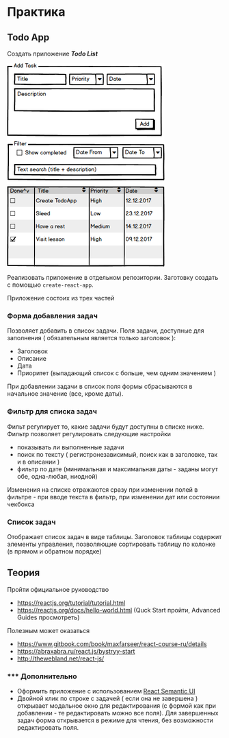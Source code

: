 # Практика

## Todo App

Создать приложение **_Todo List_**

![Todo List](TodoApp.png)

Реализовать приложение в отдельном репозитории. Заготовку создать с помощью
`create-react-app`.

Приложение состоих из трех частей

### Форма добавления задач

Позволяет добавить в список задачи. Поля задачи, доступные для заполнения (
обязательным является только заголовок ):

* Заголовок
* Описание
* Дата
* Приоритет (выпадающий список с больше, чем одним значением )

При добавлении задачи в список поля формы сбрасываются в начальное значение
(все, кроме даты).

### Фильтр для списка задач

Фильт регулирует то, какие задачи будут доступны в списке ниже. Фильтр позволяет
регулировать следующие настройки

* показывать ли выполненные задачи
* поиск по тексту ( регистронезависимый, поиск как в заголовке, так и в описании
  )
* фильтр по дате (минимальная и максимальная даты - заданы могут обе,
  одна-любая, ниодной)

Изменения на списке отражаются сразу при изменении полей в фильтре - при вводе
текста в фильтр, при изменении дат или состоянии чекбокса

### Список задач

Отображает список задач в виде таблицы. Заголовок таблицы содержит элементы
управления, позволяющие сортировать таблицу по колонке (в прямом и обратном
порядке)

## Теория

Пройти официальное руководство

* https://reactjs.org/tutorial/tutorial.html
* https://reactjs.org/docs/hello-world.html (Quck Start пройти, Advanced Guides
  просмотреть)

Полезным может оказаться

* https://www.gitbook.com/book/maxfarseer/react-course-ru/details
* https://abraxabra.ru/react.js/bystryy-start
* http://thewebland.net/react-js/

### \*\*\* Дополнительно

* Оформить приложение с использованием [React Semantic UI](https://react.semantic-ui.com/)
* Двойной клик по строке с задачей ( если она не завершена ) открывает модальное окно для редактирования (с формой как при добавлении - те редактировать можно все поля). Для завершенных задач форма открывается в режиме для чтения, без возможности редактировать поля.
